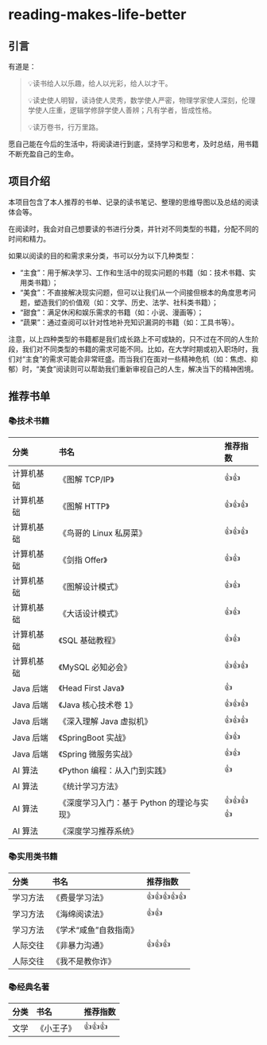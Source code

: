 # reading-makes-life-better
## 引言 

有道是：

> 💡读书给人以乐趣，给人以光彩，给人以才干。
>
> 💡读史使人明智，读诗使人灵秀，数学使人严密，物理学家使人深刻，伦理学使人庄重，逻辑学修辞学使人善辨；凡有学者，皆成性格。
>
> 💡读万卷书，行万里路。
>

愿自己能在今后的生活中，将阅读进行到底，坚持学习和思考，及时总结，用书籍不断充盈自己的生命。

## 项目介绍

本项目包含了本人推荐的书单、记录的读书笔记、整理的思维导图以及总结的阅读体会等。

在阅读时，我会对自己想要读的书进行分类，并针对不同类型的书籍，分配不同的时间和精力。

如果以阅读的目的和需求来分类，书可以分为以下几种类型：

- “主食”：用于解决学习、工作和生活中的现实问题的书籍（如：技术书籍、实用类书籍）；
- “美食”：不直接解决现实问题，但可以让我们从一个间接但根本的角度思考问题，塑造我们的价值观（如：文学、历史、法学、社科类书籍）；
- “甜食”：满足休闲和娱乐需求的书籍（如：小说、漫画等）；
- “蔬果”：通过查阅可以针对性地补充知识漏洞的书籍（如：工具书等）。

注意，以上四种类型的书籍都是我们成长路上不可或缺的，只不过在不同的人生阶段，我们对不同类型的书籍的需求可能不同。比如，在大学时期或初入职场时，我们对“主食”的需求可能会非常旺盛。而当我们在面对一些精神危机（如：焦虑、抑郁）时，“美食”阅读则可以帮助我们重新审视自己的人生，解决当下的精神困境。

## 推荐书单

### 📚技术书籍

| 分类       | 书名                                       | 推荐指数 |
| :--------- | :----------------------------------------- | :------- |
| 计算机基础 | 《图解 TCP/IP》                            | 👍👍       |
| 计算机基础 | 《图解 HTTP》                              | 👍👍👍      |
| 计算机基础 | 《鸟哥的 Linux 私房菜》                    | 👍👍👍      |
| 计算机基础 | 《剑指 Offer》                             | 👍👍       |
| 计算机基础 | 《图解设计模式》                           | 👍👍       |
| 计算机基础 | 《大话设计模式》                           | 👍👍       |
| 计算机基础 | 《SQL 基础教程》                           | 👍👍       |
| 计算机基础 | 《MySQL 必知必会》                         | 👍👍👍      |
| Java 后端  | 《Head First Java》                        | 👍        |
| Java 后端  | 《Java 核心技术卷 1》                      | 👍👍👍      |
| Java 后端  | 《深入理解 Java 虚拟机》                   | 👍👍👍      |
| Java 后端  | 《SpringBoot 实战》                        | 👍👍       |
| Java 后端  | 《Spring 微服务实战》                      | 👍👍       |
| AI 算法    | 《Python 编程：从入门到实践》              | 👍        |
| AI 算法    | 《统计学习方法》                           |          |
| AI 算法    | 《深度学习入门：基于 Python 的理论与实现》 | 👍👍👍👍     |
| AI 算法    | 《深度学习推荐系统》                       |          |

### 📚实用类书籍

| 分类     | 书名                   | 推荐指数 |
| :------- | :--------------------- | :------- |
| 学习方法 | 《费曼学习法》         | 👍👍👍👍👍    |
| 学习方法 | 《海绵阅读法》         | 👍👍       |
| 学习方法 | 《学术“咸鱼”自救指南》 |          |
| 人际交往 | 《非暴力沟通》         | 👍👍👍      |
| 人际交往 | 《我不是教你诈》       |          |

### 📚经典名著

| 分类 | 书名       | 推荐指数 |
| :--- | :--------- | :------- |
| 文学 | 《小王子》 | 👍👍👍      |
